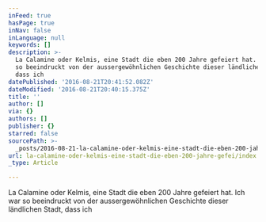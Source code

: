 ```yaml
---
inFeed: true
hasPage: true
inNav: false
inLanguage: null
keywords: []
description: >-
  La Calamine oder Kelmis, eine Stadt die eben 200 Jahre gefeiert hat. Ich war
  so beeindruckt von der aussergewöhnlichen Geschichte dieser ländlichen Stadt,
  dass ich 
datePublished: '2016-08-21T20:41:52.082Z'
dateModified: '2016-08-21T20:40:15.375Z'
title: ''
author: []
via: {}
authors: []
publisher: {}
starred: false
sourcePath: >-
  _posts/2016-08-21-la-calamine-oder-kelmis-eine-stadt-die-eben-200-jahre-gefei.md
url: la-calamine-oder-kelmis-eine-stadt-die-eben-200-jahre-gefei/index.html
_type: Article

---
```

La Calamine oder Kelmis, eine Stadt die eben 200 Jahre gefeiert hat. Ich war so beeindruckt von der aussergewöhnlichen Geschichte dieser ländlichen Stadt, dass ich